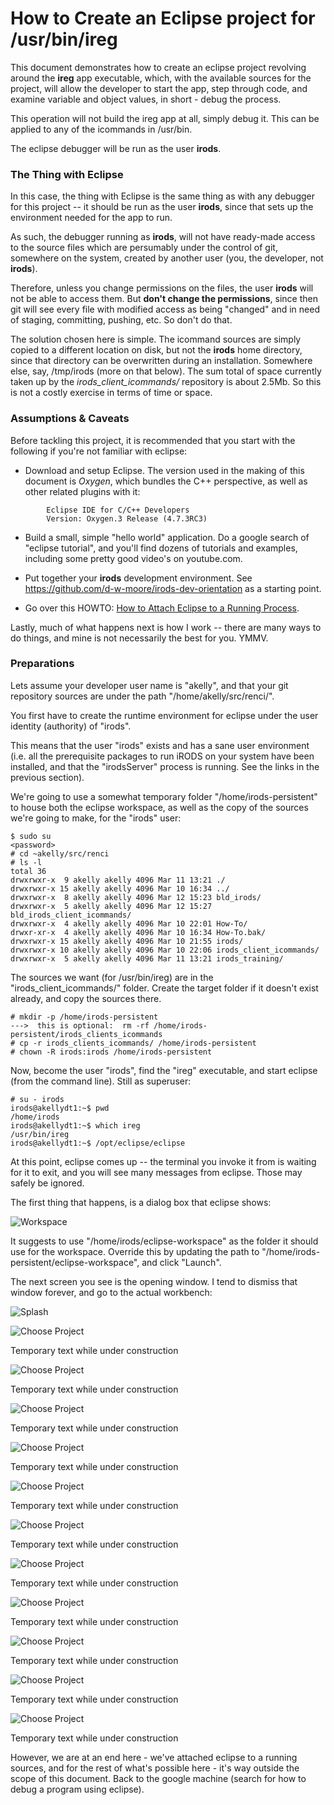 # How to Create an Eclipse project for /usr/bin/ireg

This document demonstrates how to create an eclipse project revolving around the **ireg** app executable, which, with the available sources for the project, will allow the developer to start the app, step through code, and examine variable and object values, in short - debug the process.

This operation will not build the ireg app at all, simply debug it.  This can be applied to any of the icommands in /usr/bin.

The eclipse debugger will be run as the user **irods**.


### The Thing with Eclipse ###
 
In this case, the thing with Eclipse is the same thing as with any debugger for this project -- it should be run as the user **irods**, since that sets up the environment needed for the app to run.

As such, the debugger running as **irods**, will not have ready-made access to the source files which are persumably under the control of git, somewhere on the system, created by another user (you, the developer, not **irods**).

Therefore, unless you change permissions on the files, the user **irods** will not be able to access them.  But **don't change the permissions**, since then git will see every file with modified access as being "changed" and in need of staging, committing, pushing, etc.  So don't do that. 

The solution chosen here is simple.  The icommand sources are simply copied to a different location on disk, but not the **irods** home directory, since that directory can be overwritten during an installation.  Somewhere else, say, /tmp/irods (more on that below).  The sum total of space currently taken up by the *irods_client_icommands/* repository is about 2.5Mb. So this is not a costly exercise in terms of time or space.


### Assumptions & Caveats ###

Before tackling this project, it is recommended that you start with the following if you're not familiar with eclipse:
* Download and setup Eclipse. The version used in the making of this document is *Oxygen*, which bundles the C++ perspective, as well as other related plugins with it:

~~~
		Eclipse IDE for C/C++ Developers
		Version: Oxygen.3 Release (4.7.3RC3)
~~~

* Build a small, simple "hello world" application.  Do a google search of "eclipse tutorial", and you'll find dozens of tutorials and examples, including some pretty good video's on youtube.com.


* Put together your **irods** development environment. See https://github.com/d-w-moore/irods-dev-orientation as a starting point. 


* Go over this HOWTO: [How to Attach Eclipse to a Running Process](https://github.com/andrew-irods/How-To/blob/master/Eclipse-attach-to-running-process.md). 

Lastly, much of what happens next is how I work -- there are many ways to do things, and mine is not necessarily the best for you.  YMMV. 

### Preparations 

Lets assume your developer user name is "akelly", and that your git repository sources are under the path "/home/akelly/src/renci/".  

You first have to create the runtime environment for eclipse under the user identity (authority) of "irods".  

This means that the user "irods" exists and has a sane user environment (i.e. all the prerequisite packages to run iRODS on your system have been installed, and that the "irodsServer" process is running.  See the links in the previous section).

We're going to use a somewhat temporary folder "/home/irods-persistent" to house both the eclipse workspace, as well as the copy of the sources we're going to make, for the "irods" user:

~~~
$ sudo su
<password>
# cd ~akelly/src/renci
# ls -l
total 36
drwxrwxr-x  9 akelly akelly 4096 Mar 11 13:21 ./
drwxrwxr-x 15 akelly akelly 4096 Mar 10 16:34 ../
drwxrwxr-x  8 akelly akelly 4096 Mar 12 15:23 bld_irods/
drwxrwxr-x  5 akelly akelly 4096 Mar 12 15:27 bld_irods_client_icommands/
drwxrwxr-x  4 akelly akelly 4096 Mar 10 22:01 How-To/
drwxr-xr-x  4 akelly akelly 4096 Mar 10 16:34 How-To.bak/
drwxrwxr-x 15 akelly akelly 4096 Mar 10 21:55 irods/
drwxrwxr-x 10 akelly akelly 4096 Mar 10 22:06 irods_client_icommands/
drwxrwxr-x  5 akelly akelly 4096 Mar 11 13:21 irods_training/
~~~

The sources we want (for /usr/bin/ireg) are in the "irods\_client\_icommands/" folder.  Create the target folder if it doesn't exist already, and copy the sources there.

~~~
# mkdir -p /home/irods-persistent
--->  this is optional:  rm -rf /home/irods-persistent/irods_clients_icommands  
# cp -r irods_clients_icommands/ /home/irods-persistent 
# chown -R irods:irods /home/irods-persistent
~~~

Now, become the user "irods", find the "ireg" executable, and start eclipse (from the command line). Still as superuser:

~~~
# su - irods
irods@akellydt1:~$ pwd
/home/irods
irods@akellydt1:~$ which ireg
/usr/bin/ireg
irods@akellydt1:~$ /opt/eclipse/eclipse

~~~

At this point, eclipse comes up -- the terminal you invoke it from is waiting for it to exit, and you will see many messages from eclipse.  Those may safely be ignored.

The first thing that happens, is a dialog box that eclipse shows:

![Workspace](images/debug-icmds-image1.png "Choose a workspace for the irods user") 

It suggests to use "/home/irods/eclipse-workspace" as the folder it should use for the workspace.  Override this by updating the path to "/home/irods-persistent/eclipse-workspace", and click "Launch".

The next screen you see is the opening window.  I tend to dismiss that window forever, and go to the actual workbench:

![Splash](images/debug-icmds-image1-1.png "Move on to the worksbench") 

![Choose Project](images/debug-icmds-image2.png "Create an a new executable project") 

Temporary text while under construction


![Choose Project](images/debug-icmds-image3.png "Create an a new executable project") 

Temporary text while under construction


![Choose Project](images/debug-icmds-image4.png "Create an a new executable project") 

Temporary text while under construction


![Choose Project](images/debug-icmds-image5.png "Create an a new executable project") 

Temporary text while under construction


![Choose Project](images/debug-icmds-image6.png "Create an a new executable project") 

Temporary text while under construction


![Choose Project](images/debug-icmds-image7.png "Create an a new executable project") 

Temporary text while under construction


![Choose Project](images/debug-icmds-image8.png "Create an a new executable project") 

Temporary text while under construction


![Choose Project](images/debug-icmds-image9.png "Create an a new executable project") 

Temporary text while under construction


![Choose Project](images/debug-icmds-image10.png "Create an a new executable project") 

Temporary text while under construction


![Choose Project](images/debug-icmds-image11.png "Create an a new executable project") 

Temporary text while under construction


![Choose Project](images/debug-icmds-image12.png "Create an a new executable project") 

Temporary text while under construction


However, we are at an end here - we've attached eclipse to a running sources, and for the rest of what's possible here - it's way outside the scope of this document.  Back to the google machine (search for how to debug a program using eclipse).




